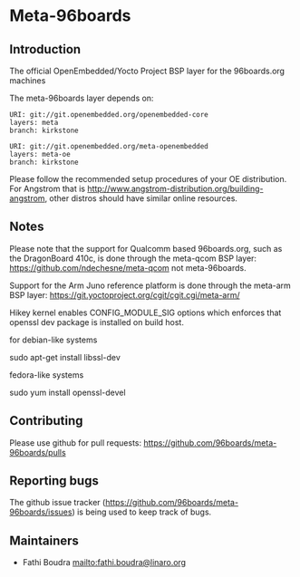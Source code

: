 Meta-96boards
================================

Introduction
-------------------------

The official OpenEmbedded/Yocto Project BSP layer for the 96boards.org machines

The meta-96boards layer depends on:

	URI: git://git.openembedded.org/openembedded-core
	layers: meta
	branch: kirkstone

	URI: git://git.openembedded.org/meta-openembedded
	layers: meta-oe
	branch: kirkstone

Please follow the recommended setup procedures of your OE distribution. For Angstrom that is http://www.angstrom-distribution.org/building-angstrom, other distros should have similar online resources.

Notes
-------------------------

Please note that the support for Qualcomm based 96boards.org, such as the
DragonBoard 410c, is done through the meta-qcom BSP layer:
https://github.com/ndechesne/meta-qcom not meta-96boards.

Support for the Arm Juno reference platform is done through the meta-arm BSP layer:
https://git.yoctoproject.org/cgit/cgit.cgi/meta-arm/

Hikey kernel enables CONFIG_MODULE_SIG options which enforces that openssl dev
package is installed on build host.

for debian-like systems

sudo apt-get install libssl-dev

fedora-like systems

sudo yum install openssl-devel

Contributing
-------------------------

Please use github for pull requests: https://github.com/96boards/meta-96boards/pulls

Reporting bugs
-------------------------

The github issue tracker (https://github.com/96boards/meta-96boards/issues) is being used to keep track of bugs.

Maintainers
-------------------------

* Fathi Boudra <mailto:fathi.boudra@linaro.org>

